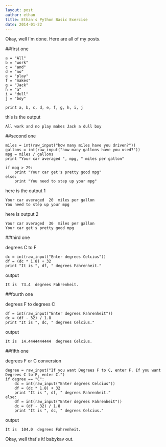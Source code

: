 ```yaml
---
layout: post 
author: ethan
title: Ethan's Python Basic Exercise
date: 2014-01-22
---
```


Okay, well I'm done. Here are all of my posts. 

##first one 

```
a = "All"
b = "work"
c = "and" 
d = "no" 
e = "play"
f = "makes" 
g = "Jack" 
h = "a"
i = "dull"
j = "boy" 

print a, b, c, d, e, f, g, h, i, j
```

this is the output 

```
All work and no play makes Jack a dull boy
```

##second one 

```
miles = int(raw_input("how many miles have you driven?"))
gallons = int(raw_input("how many gallons have you used?"))
mpg = miles / gallons
print "Your car averaged ", mpg, " miles per gallon"

if mpg > 29:
	print "Your car get's pretty good mpg"
else:
	print "You need to step up your mpg" 
```

here is the output 1

```
Your car averaged  20  miles per gallon
You need to step up your mpg
```

here is output 2

```
Your car averaged  30  miles per gallon
Your car get's pretty good mpg
```

##third one 

degrees C to F

```
dc = int(raw_input("Enter degrees Celcius"))
df = (dc * 1.8) + 32
print "It is ", df, " degrees Fahrenheit."
```

output

```
It is  73.4  degrees Fahrenheit.
```

##fourth one 

degrees F to degrees C

```
df = int(raw_input("Enter degrees Fahrenheit"))
dc = (df - 32) / 1.8
print "It is ", dc, " degrees Celcius."
```

output

```
It is  14.4444444444  degrees Celcius.
```

##fifth one 

degrees F or C conversion 

```
degree = raw_input("If you want Degrees F to C, enter F. If you want Degrees C to F, enter C.")
if degree == "C":
	dc = int(raw_input("Enter degrees Celcius"))
	df = (dc * 1.8) + 32
	print "It is ", df, " degrees Fahrenheit."
else:
	df = int(raw_input("Enter degrees Fahrenheit"))
	dc = (df - 32) / 1.8
	print "It is ", dc, " degrees Celcius."
```

output 

```
It is  104.0  degrees Fahrenheit.
```


Okay, well that's it! 
babykav out. 
